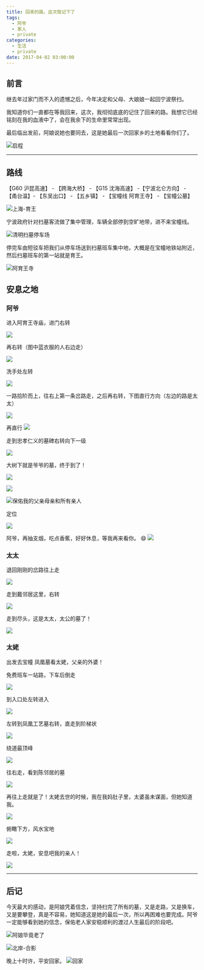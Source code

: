 ```yaml
---
title: 回来的路，这次我记下了
tags:
  - 阿爷
  - 家人
  - private
categories:
  - 生活
  - private
date: 2017-04-02 03:00:00
---
```

## **前言**

继去年过家门而不入的遗憾之后，今年决定和父母、大娘娘一起回宁波祭扫。

我知道你们一直都在等我回来，这次，我彻彻底底的记住了回来的路。我想它已经铭刻在我的血液中了，会在我余下的生命里常常出现。

最后临出发前，阿娘说她也要同去，这是她最后一次回家乡的土地看看你们了。

![启程](http://7xr6h2.com1.z0.glb.clouddn.com/tomb/2017/DSC03093.JPG)

<!--more-->

---

## **路线**

【G60 沪昆高速】 - 【跨海大桥】 - 【G15 沈海高速】 -【宁波北仑方向】 - 【甬台温】- 【东吴出口】 - 【五乡镇】 - 【宝幢线 阿育王寺】 - 【宝幢公墓】

![上海-育王](http://7xr6h2.com1.z0.glb.clouddn.com/2017tomb/route/1.png)

宁波政府针对扫墓客流做了集中管理，车辆全部停到空旷地带，进不来宝幢线。

![清明扫墓停车场](http://7xr6h2.com1.z0.glb.clouddn.com/2017tomb/route/2.jpg)

停完车由短驳车把我们从停车场送到扫墓班车集中地，大概是在宝幢地铁站附近，然后扫墓班车的第一站就是育王。

![阿育王寺](http://7xr6h2.com1.z0.glb.clouddn.com/2017tomb/route/15.jpg)

## **安息之地**

### **阿爷**

进入阿育王寺庙，进门右转

![](http://7xr6h2.com1.z0.glb.clouddn.com/2017tomb/route/3.jpg)

再右转（图中蓝衣服的人右边走）

![](http://7xr6h2.com1.z0.glb.clouddn.com/2017tomb/route/4.jpg)

洗手处左转

![](http://7xr6h2.com1.z0.glb.clouddn.com/2017tomb/route/5.jpg)

一路拾阶而上，往右上第一条岔路走，之后再右转，下图直行方向（左边的路是太太）

![](http://7xr6h2.com1.z0.glb.clouddn.com/2017tomb/route/6.jpg)

再直行
![](http://7xr6h2.com1.z0.glb.clouddn.com/2017tomb/route/7.jpg)

走到忠孝仁义的墓碑右转向下一级

![](http://7xr6h2.com1.z0.glb.clouddn.com/2017tomb/route/8.jpg)

大树下就是爷爷的墓，终于到了！

![](http://7xr6h2.com1.z0.glb.clouddn.com/2017tomb/route/9.jpg)

![](http://7xr6h2.com1.z0.glb.clouddn.com/2017tomb/route/10.jpg)

![保佑我的父亲母亲和所有亲人](http://7xr6h2.com1.z0.glb.clouddn.com/tomb/2017/DSC03109.JPG)

定位

![](http://7xr6h2.com1.z0.glb.clouddn.com/2017tomb/route/11.png)

阿爷，再抽支烟，吃点香蕉，好好休息，等我再来看你。 :smile:
![](http://7xr6h2.com1.z0.glb.clouddn.com/tomb/2017/DSC03124.JPG)

### **太太**

退回刚刚的岔路往上走

![](http://7xr6h2.com1.z0.glb.clouddn.com/2017tomb/route/12.jpg)

走到戴邻居这里，右转

![](http://7xr6h2.com1.z0.glb.clouddn.com/2017tomb/route/13.jpg)

走到尽头，这是太太，太公的墓了！

![](http://7xr6h2.com1.z0.glb.clouddn.com/2017tomb/route/14.jpg)

### **太姥**

出发去宝幢 凤凰墓看太姥，父亲的外婆！

免费班车一站路，下车后倒走

![](http://7xr6h2.com1.z0.glb.clouddn.com/2017tomb/route/16.jpg)

到入口处左转进入

![](http://7xr6h2.com1.z0.glb.clouddn.com/2017tomb/route/17.jpg)

左转到凤凰工艺墓右转，直走到阶梯状

![](http://7xr6h2.com1.z0.glb.clouddn.com/2017tomb/route/18.jpg)

绕道最顶峰

![](http://7xr6h2.com1.z0.glb.clouddn.com/2017tomb/route/19.jpg)

往右走，看到陈邻居的墓

![](http://7xr6h2.com1.z0.glb.clouddn.com/2017tomb/route/20.jpg)

再往上走就是了！太姥去世的时候，我在我妈肚子里，太婆虽未谋面，但她知道我。

![](http://7xr6h2.com1.z0.glb.clouddn.com/2017tomb/route/21.jpg)

俯瞰下方，风水宝地

![](http://7xr6h2.com1.z0.glb.clouddn.com/2017tomb/route/22.jpg)

走啦，太姥，安息吧我的亲人！

![](http://7xr6h2.com1.z0.glb.clouddn.com/2017tomb/route/23.jpg)

---

## **后记**

今天最大的感动，是阿娘凭着信念，坚持扫完了所有的墓，又是走路，又是换车，又是要攀登，真是不容易，她知道这是她的最后一次，所以再困难也要完成。阿爷一定能够看到她的信念，保佑老人家安稳顺利的渡过人生最后的阶段吧。

![阿娘毕竟老了](http://7xr6h2.com1.z0.glb.clouddn.com/tomb/2017/DSC03133.JPG)

![北岸-合影](http://7xr6h2.com1.z0.glb.clouddn.com/tomb/2017/DSC03244.JPG)

晚上十时许，平安回家。
![回家](http://7xr6h2.com1.z0.glb.clouddn.com/tomb/2017/DSC03271.JPG)